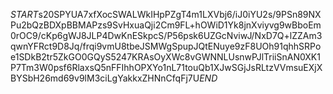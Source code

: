 $START$s20SPYUA7xfXocSWALWkIHpPZgT4m1LXVbj6/iJ0iYU2s/9PSn89NXPu2bQzBDXpBBMAPzs9SvHxuaQji2Cm9FL+hOWiD1Yk8jnXviyvg9wBboEm0rOC9/cKp6gWJ8JLP4DwKnESkpcS/P56psk6UZGcNviwJ/NxD7Q+lZZAm3qwnYFRct9D8Jq/frqi9vmU8tbeJSMWgSpupJQtENuye9zF8UOh91qhhSRPoe1SDkB2tr5ZkGO0GQyS5247KRAsOyXWc8vGWNNLUsnwPJlTriiSnAN0XK1P7Tm3W0psf6RlaxsQ5nFFIhhOPXYo1nL71touQb1XJwSGjJsRLtzVVmsuEXjXBYSbH26md69v9lM3ciLgYakkxZHNnCfqFj7U$END$